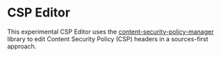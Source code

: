 # CSP Editor

This experimental CSP Editor uses the [content-security-policy-manager](https://www.npmjs.com/package/content-security-policy-manager) library to edit Content Security Policy (CSP) headers in a sources-first approach.
